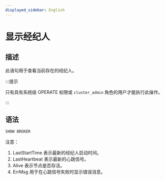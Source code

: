 ```yaml
---
displayed_sidebar: English
---
```


# 显示经纪人

## 描述

此语句用于查看当前存在的经纪人。

:::提示

只有具有系统级 OPERATE 权限或 `cluster_admin` 角色的用户才能执行此操作。

:::

## 语法

```sql
SHOW BROKER
```

注意：

1. LastStartTime 表示最新的经纪人启动时间。
2. LastHeartbeat 表示最新的心跳信号。
3. Alive 表示节点是否存活。
4. ErrMsg 用于在心跳信号失败时显示错误消息。
